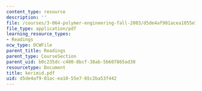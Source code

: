 ```yaml
---
content_type: resource
description: ''
file: /courses/3-064-polymer-engineering-fall-2003/d5de4af901acea1055e765c2ba53f442_kerimid.pdf
file_type: application/pdf
learning_resource_types:
- Readings
ocw_type: OCWFile
parent_title: Readings
parent_type: CourseSection
parent_uid: b0c235dc-c400-8bcf-38ab-5b607865ad30
resourcetype: Document
title: kerimid.pdf
uid: d5de4af9-01ac-ea10-55e7-65c2ba53f442
---
```


